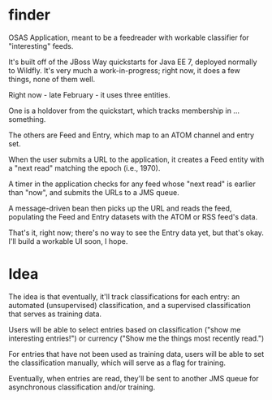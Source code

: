 finder
======

OSAS Application, meant to be a feedreader with workable classifier for "interesting" feeds.

It's built off of the JBoss Way quickstarts for Java EE 7, deployed normally to
Wildfly. It's very much a work-in-progress; right now, it does a few things, none of them well.

Right now - late February - it uses three entities. 

One is a holdover from the
quickstart, which tracks membership in ... something.

The others are Feed and Entry, which map to an ATOM channel and entry set.

When the user submits a URL to the application, it creates a Feed entity with a "next read"
matching the epoch (i.e., 1970). 

A timer in the application checks for any feed whose "next read" is earlier than "now", and
submits the URLs to a JMS queue.

A message-driven bean then picks up the URL and reads the feed, populating the Feed and Entry
datasets with the ATOM or RSS feed's data.

That's it, right now; there's no way to see the Entry data yet, but that's okay. I'll build a
workable UI soon, I hope.

Idea
====

The idea is that eventually, it'll track classifications for each entry: an automated (unsupervised)
classification, and a supervised classification that serves as training data.

Users will be able to select entries based on classification ("show me interesting entries!") or currency
("Show me the things most recently read.") 

For entries that have not been used as training data, users will be able to set the classification manually,
which will serve as a flag for training.

Eventually, when entries are read, they'll be sent to another JMS queue for asynchronous classification
and/or training.
